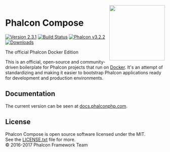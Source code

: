 <img align="right" width="175px" src="http://i.imgur.com/mdZ8Ktf.png" />

# Phalcon Compose

[![Version 2.3.1](https://img.shields.io/badge/version-v2.3.1-green.svg)][:release:]
[![Build Status](https://travis-ci.org/phalcon/phalcon-compose.svg?branch=master)][:status:]
[![Phalcon v3.2.2](https://img.shields.io/badge/phalcon-3.2.2-blue.svg)][:phalcon:]
[![Downloads](https://img.shields.io/packagist/dt/phalcon/compose.svg)][:downloads:]

The official Phalcon Docker Edition

This is an official, open-source and community-driven boilerplate for Phalcon projects that run on [Docker][:docker:].
It's an attempt of standardizing and making it easier to bootstrap Phalcon applications ready for development and
production environments.

## Documentation

The current version can be seen at [docs.phalconphp.com][:compose:].

## License

Phalcon Compose is open source software licensed under the MIT.<br>
See the [LICENSE.txt][:license:] file for more.<br>© 2016-2017 Phalcon Framework Team

[:release:]:   https://github.com/phalcon/phalcon-compose/releases
[:status:]:    https://travis-ci.org/phalcon/phalcon-compose
[:phalcon:]:   https://github.com/phalcon/cphalcon
[:downloads:]: https://packagist.org/phalcon/compose
[:docker:]:    https://www.docker.com
[:compose:]:   https://docs.phalconphp.com/en/latest/environments-docker
[:license:]:   https://github.com/phalcon/phalcon-compose/blob/master/LICENSE.txt
